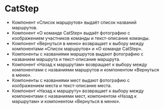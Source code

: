 # CatStep
* Компонент «Список маршрутов» выдаёт список названий маршрутов.
* Компонент «О команде CatStep» выдаёт фотографию с изображением участников команды и текст-описание команды.
* Компонент «Вернуться в меню» возвращает к выбору между компонентами «Список маршрутов» и «О команде CatStep».
* Компоненты с названиями маршрутов выдают фотографию с названием маршрута и текст-описание маршрута.
* Компонент «Назад к маршрутам» возвращает к выбору между компонентами с названиями маршрутов и компонентом «Вернуться в меню».
* Компоненты с названиями мест выдают фотографию с изображением места и текст-описание места.
* Компонент «Назад к маршруту» возвращает к выбору между компонентами с названиями мест, компонентом «Назад к маршрутам» и компонентом «Вернуться в меню».